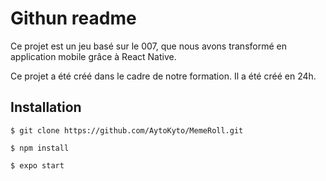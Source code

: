 # Githun readme

Ce projet est un jeu basé sur le 007, que nous avons transformé en application mobile grâce à React Native.

Ce projet a été créé dans le cadre de notre formation. Il a été créé en 24h.

## Installation

`$ git clone https://github.com/AytoKyto/MemeRoll.git`

`$ npm install`

`$ expo start`


